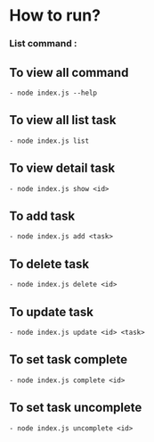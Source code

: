 # How to run?

### List command :
  ## To view all command
    - node index.js --help
  ## To view all list task
    - node index.js list
  ## To view detail task
    - node index.js show <id>
  ## To add task
    - node index.js add <task>
  ## To delete task
    - node index.js delete <id>
  ## To update task
    - node index.js update <id> <task>
  ## To set task complete
    - node index.js complete <id>
  ## To set task uncomplete
    - node index.js uncomplete <id>
